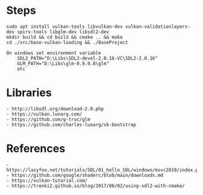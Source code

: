 # Steps

    sudo apt install vulkan-tools libvulkan-dev vulkan-validationlayers-dev spirv-tools libglm-dev libsdl2-dev
    mkdir build && cd build && cmake .. && make
    cd ./src/base-vulkan-loading && ./BaseProject

    On windows set environment variable 
        SDL2_PATH="D:\Libs\SDL2-devel-2.0.16-VC\SDL2-2.0.16"
        GLM_PATH="D:\Libs\glm-0.9.9.8\glm"
        etc


# Libraries

    - http://libsdl.org/download-2.0.php
    - https://vulkan.lunarg.com/
    - https://github.com/g-truc/glm
    - https://github.com/charles-lunarg/vk-bootstrap


# References

    - https://lazyfoo.net/tutorials/SDL/01_hello_SDL/windows/msvc2019/index.php
    - https://github.com/google/shaderc/blob/main/downloads.md
    - https://vulkan-tutorial.com/
    - https://trenki2.github.io/blog/2017/06/02/using-sdl2-with-cmake/


